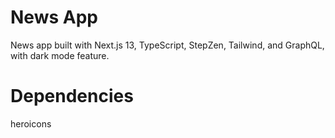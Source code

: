 # News App

News app built with Next.js 13, TypeScript, StepZen, Tailwind, and GraphQL, with dark mode feature.

# Dependencies

heroicons
